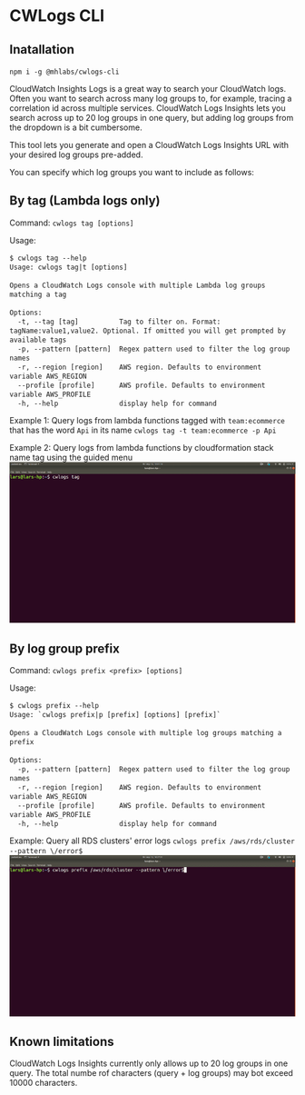 # CWLogs CLI

## Inatallation
`npm i -g @mhlabs/cwlogs-cli`

CloudWatch Insights Logs is a great way to search your CloudWatch logs. Often you want to search across many log groups to, for example, tracing a correlation id across multiple services. CloudWatch Logs Insights lets you search across up to 20 log groups in one query, but adding log groups from the dropdown is a bit cumbersome.

This tool lets you generate and open a CloudWatch Logs Insights URL with your desired log groups pre-added. 

You can specify which log groups you want to include as follows:

## By tag (Lambda logs only)

Command: `cwlogs tag [options]`

Usage:
```
$ cwlogs tag --help
Usage: cwlogs tag|t [options]

Opens a CloudWatch Logs console with multiple Lambda log groups matching a tag

Options:
  -t, --tag [tag]          Tag to filter on. Format: tagName:value1,value2. Optional. If omitted you will get prompted by available tags
  -p, --pattern [pattern]  Regex pattern used to filter the log group names
  -r, --region [region]    AWS region. Defaults to environment variable AWS_REGION
  --profile [profile]      AWS profile. Defaults to environment variable AWS_PROFILE
  -h, --help               display help for command
```

Example 1:
Query logs from lambda functions tagged with `team:ecommerce` that has the word `Api` in its name
`cwlogs tag -t team:ecommerce -p Api`

Example 2:
Query logs from lambda functions by cloudformation stack name tag using the guided menu
![Demo](https://raw.githubusercontent.com/mhlabs/cwlogs-cli/master/demo/demo-tag.gif)


## By log group prefix

Command: `cwlogs prefix <prefix> [options]`

Usage:
```
$ cwlogs prefix --help
Usage: `cwlogs prefix|p [prefix] [options] [prefix]`

Opens a CloudWatch Logs console with multiple log groups matching a prefix

Options:
  -p, --pattern [pattern]  Regex pattern used to filter the log group names
  -r, --region [region]    AWS region. Defaults to environment variable AWS_REGION
  --profile [profile]      AWS profile. Defaults to environment variable AWS_PROFILE
  -h, --help               display help for command
```

Example:
Query all RDS clusters' error logs
`cwlogs prefix /aws/rds/cluster --pattern \/error$`
![Demo](https://raw.githubusercontent.com/mhlabs/cwlogs-cli/master/demo/demo-prefix.gif)

## Known limitations
CloudWatch Logs Insights currently only allows up to 20 log groups in one query. The total numbe rof characters (query + log groups) may bot exceed 10000 characters.

